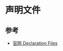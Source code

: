 # 声明文件

## 参考

- [官网 Declaration Files](https://www.typescriptlang.org/docs/handbook/declaration-files/introduction.html)
